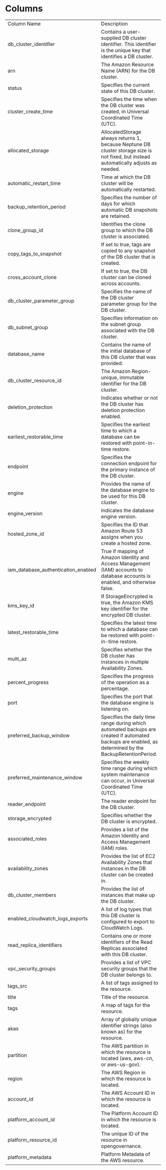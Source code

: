 # Columns  

<table>
	<tr><td>Column Name</td><td>Description</td></tr>
	<tr><td>db_cluster_identifier</td><td>Contains a user-supplied DB cluster identifier. This identifier is the unique key that identifies a DB cluster.</td></tr>
	<tr><td>arn</td><td>The Amazon Resource Name (ARN) for the DB cluster.</td></tr>
	<tr><td>status</td><td>Specifies the current state of this DB cluster.</td></tr>
	<tr><td>cluster_create_time</td><td>Specifies the time when the DB cluster was created, in Universal Coordinated Time (UTC).</td></tr>
	<tr><td>allocated_storage</td><td>AllocatedStorage always returns 1, because Neptune DB cluster storage size is not fixed, but instead automatically adjusts as needed.</td></tr>
	<tr><td>automatic_restart_time</td><td>Time at which the DB cluster will be automatically restarted.</td></tr>
	<tr><td>backup_retention_period</td><td>Specifies the number of days for which automatic DB snapshots are retained.</td></tr>
	<tr><td>clone_group_id</td><td>Identifies the clone group to which the DB cluster is associated.</td></tr>
	<tr><td>copy_tags_to_snapshot</td><td>If set to true, tags are copied to any snapshot of the DB cluster that is created.</td></tr>
	<tr><td>cross_account_clone</td><td>If set to true, the DB cluster can be cloned across accounts.</td></tr>
	<tr><td>db_cluster_parameter_group</td><td>Specifies the name of the DB cluster parameter group for the DB cluster.</td></tr>
	<tr><td>db_subnet_group</td><td>Specifies information on the subnet group associated with the DB cluster.</td></tr>
	<tr><td>database_name</td><td>Contains the name of the initial database of this DB cluster that was provided.</td></tr>
	<tr><td>db_cluster_resource_id</td><td>The Amazon Region-unique, immutable identifier for the DB cluster.</td></tr>
	<tr><td>deletion_protection</td><td>Indicates whether or not the DB cluster has deletion protection enabled.</td></tr>
	<tr><td>earliest_restorable_time</td><td>Specifies the earliest time to which a database can be restored with point-in-time restore.</td></tr>
	<tr><td>endpoint</td><td>Specifies the connection endpoint for the primary instance of the DB cluster.</td></tr>
	<tr><td>engine</td><td>Provides the name of the database engine to be used for this DB cluster.</td></tr>
	<tr><td>engine_version</td><td>Indicates the database engine version.</td></tr>
	<tr><td>hosted_zone_id</td><td>Specifies the ID that Amazon Route 53 assigns when you create a hosted zone.</td></tr>
	<tr><td>iam_database_authentication_enabled</td><td>True if mapping of Amazon Identity and Access Management (IAM) accounts to database accounts is enabled, and otherwise false.</td></tr>
	<tr><td>kms_key_id</td><td>If StorageEncrypted is true, the Amazon KMS key identifier for the encrypted DB cluster.</td></tr>
	<tr><td>latest_restorable_time</td><td>Specifies the latest time to which a database can be restored with point-in-time restore.</td></tr>
	<tr><td>multi_az</td><td>Specifies whether the DB cluster has instances in multiple Availability Zones.</td></tr>
	<tr><td>percent_progress</td><td>Specifies the progress of the operation as a percentage.</td></tr>
	<tr><td>port</td><td>Specifies the port that the database engine is listening on.</td></tr>
	<tr><td>preferred_backup_window</td><td>Specifies the daily time range during which automated backups are created if automated backups are enabled, as determined by the BackupRetentionPeriod.</td></tr>
	<tr><td>preferred_maintenance_window</td><td>Specifies the weekly time range during which system maintenance can occur, in Universal Coordinated Time (UTC).</td></tr>
	<tr><td>reader_endpoint</td><td>The reader endpoint for the DB cluster.</td></tr>
	<tr><td>storage_encrypted</td><td>Specifies whether the DB cluster is encrypted.</td></tr>
	<tr><td>associated_roles</td><td>Provides a list of the Amazon Identity and Access Management (IAM) roles.</td></tr>
	<tr><td>availability_zones</td><td>Provides the list of EC2 Availability Zones that instances in the DB cluster can be created in.</td></tr>
	<tr><td>db_cluster_members</td><td>Provides the list of instances that make up the DB cluster.</td></tr>
	<tr><td>enabled_cloudwatch_logs_exports</td><td>A list of log types that this DB cluster is configured to export to CloudWatch Logs.</td></tr>
	<tr><td>read_replica_identifiers</td><td>Contains one or more identifiers of the Read Replicas associated with this DB cluster.</td></tr>
	<tr><td>vpc_security_groups</td><td>Provides a list of VPC security groups that the DB cluster belongs to.</td></tr>
	<tr><td>tags_src</td><td>A list of tags assigned to the resource.</td></tr>
	<tr><td>title</td><td>Title of the resource.</td></tr>
	<tr><td>tags</td><td>A map of tags for the resource.</td></tr>
	<tr><td>akas</td><td>Array of globally unique identifier strings (also known as) for the resource.</td></tr>
	<tr><td>partition</td><td>The AWS partition in which the resource is located (aws, aws-cn, or aws-us-gov).</td></tr>
	<tr><td>region</td><td>The AWS Region in which the resource is located.</td></tr>
	<tr><td>account_id</td><td>The AWS Account ID in which the resource is located.</td></tr>
	<tr><td>platform_account_id</td><td>The Platform Account ID in which the resource is located.</td></tr>
	<tr><td>platform_resource_id</td><td>The unique ID of the resource in opengovernance.</td></tr>
	<tr><td>platform_metadata</td><td>Platform Metadata of the AWS resource.</td></tr>
</table>